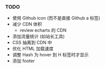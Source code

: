 ### TODO

- 使用 Github icon (而不是直接 Github a 标签)
- 减少 CDN 体积
  - review echarts 的 CDN
- 添加流量统计 (如站长工具)
- CSS 抽离到 CDN 中
- 优化 HTML 加载速度
- 调整 Hash 为 hover 到 H 标签时才显示
- 添加 footer
